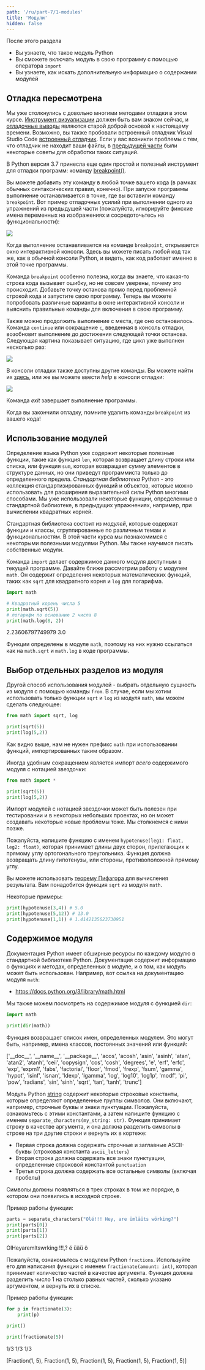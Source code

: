 ```yaml
---
path: '/ru/part-7/1-modules'
title: 'Модули'
hidden: false
---
```


<text-box variant='learningObjectives' name="Цели обучения">

После этого раздела

- Вы узнаете, что такое модуль Python
- Вы сможете включать модуль в свою программу с помощью оператора `import`
- Вы узнаете, как искать дополнительную информацию о содержании модулей

</text-box>

## Отладка пересмотрена

Мы уже столкнулись с довольно многими методами отладки в этом курсе. [Инструмент визуализации](http://www.pythontutor.com/visualize.html#mode=edit) должен быть вам знаком сейчас, и [отладочные выводы](/ru/part-2/1-programming-terminology#debugging) являются старой доброй основой к настоящему времени. Возможно, вы также пробовали встроенный отладчик Visual Studio Code [встроенный отладчик](/ru/part-4/1-vscode#the-built-in-debugger). Если у вас возникли проблемы с тем, что отладчик не находит ваши файлы, в [предыдущей части](/ru/part-6/1-reading-files#debugging-code-which-handles-files) были некоторые советы для обработки таких ситуаций.

В Python версия 3.7 принесла еще один простой и полезный инструмент для отладки программ: команду [breakpoint()](https://docs.python.org/3/library/functions.html?highlight=breakpoint#breakpoint).

Вы можете добавить эту команду в любой точке вашего кода (в рамках обычных синтаксических правил, конечно). При запуске программы выполнение останавливается в точке, где вы вставили команду `breakpoint`. Вот пример отладочных усилий при выполнении одного из упражнений из предыдущей части (пожалуйста, игнорируйте финские имена переменных на изображениях и сосредоточьтесь на функциональности):

<img src="../../part-7/7_1_1.png">

Когда выполнение останавливается на команде `breakpoint`, открывается окно интерактивной консоли. Здесь вы можете писать любой код так же, как в обычной консоли Python, и видеть, как код работает именно в этой точке программы.

Команда `breakpoint` особенно полезна, когда вы знаете, что какая-то строка кода вызывает ошибку, но не совсем уверены, почему это происходит. Добавьте точку останова прямо перед проблемной строкой кода и запустите свою программу. Теперь вы можете попробовать различные варианты в окне интерактивной консоли и выяснить правильные команды для включения в свою программу.

Также можно продолжить выполнение с места, где оно остановилось. Команда `continue` или сокращение `c`, введенная в консоль отладки, возобновит выполнение до достижения следующей точки останова. Следующая картина показывает ситуацию, где цикл уже выполнен несколько раз:

<img src="../../part-7/7_1_2.png">

В консоли отладки также доступны другие команды. Вы можете найти их [здесь](https://docs.python.org/3/library/pdb.html#debugger-commands), или же вы можете ввести _help_ в консоли отладки:

<img src="../../part-7/7_1_3.png">

Команда _exit_ завершает выполнение программы.

Когда вы закончили отладку, помните удалить команды `breakpoint` из вашего кода!

## Использование модулей

Определение языка Python уже содержит некоторые полезные функции, такие как функция `len`, которая возвращает длину строки или списка, или функция `sum`, которая возвращает сумму элементов в структуре данных, но они приведут программиста только до определенного предела. _Стандартная библиотека_ Python - это коллекция стандартизированных функций и объектов, которые можно использовать для расширения выразительной силы Python многими способами. Мы уже использовали некоторые функции, определенные в стандартной библиотеке, в предыдущих упражнениях, например, при вычислении квадратных корней.

Стандартная библиотека состоит из _модулей_, которые содержат функции и классы, сгруппированные по различным темам и функциональностям. В этой части курса мы познакомимся с некоторыми полезными модулями Python. Мы также научимся писать собственные модули.

Команда `import` делает содержимое данного модуля доступным в текущей программе. Давайте ближе рассмотрим работу с модулем `math`. Он содержит определения некоторых математических функций, таких как `sqrt` для квадратного корня и `log` для логарифма.


```python
import math

# Квадратный корень числа 5
print(math.sqrt(5))
# логарифм по основанию 2 числа 8
print(math.log(8, 2))
```

<sample-output>

2.23606797749979
3.0

</sample-output>

Функции определены в модуле `math`, поэтому на них нужно ссылаться как на `math.sqrt` и `math.log` в коде программы.

## Выбор отдельных разделов из модуля

Другой способ использования модулей - выбрать отдельную сущность из модуля с помощью команды `from`. В случае, если мы хотим использовать только функции `sqrt` и `log` из модуля `math`, мы можем сделать следующее:

```python
from math import sqrt, log

print(sqrt(5))
print(log(5,2))
```

Как видно выше, нам не нужен префикс `math` при использовании функций, импортированных таким образом.

Иногда удобным сокращением является импорт _всего_ содержимого модуля с нотацией звездочки:

```python
from math import *

print(sqrt(5))
print(log(5,2))
```

Импорт модулей с нотацией звездочки может быть полезен при тестировании и в некоторых небольших проектах, но он может создавать некоторые новые проблемы тоже. Мы столкнемся с ними позже.

<programming-exercise name='Hypotenuse' tmcname='part07-01_hypotenuse'>

Пожалуйста, напишите функцию с именем `hypotenuse(leg1: float, leg2: float)`, которая принимает длины двух сторон, прилегающих к прямому углу ортогонального треугольника. Функция должна возвращать длину гипотенузы, или стороны, противоположной прямому углу.

Вы можете использовать [теорему Пифагора](https://ru.wikipedia.org/wiki/Теорема_Пифагора) для вычисления результата. Вам понадобится функция `sqrt` из модуля `math`.

Некоторые примеры:

```python
print(hypotenuse(3,4)) # 5.0
print(hypotenuse(5,12)) # 13.0
print(hypotenuse(1,1)) # 1.4142135623730951
```

</programming-exercise>

## Содержимое модуля

Документация Python имеет обширные ресурсы по каждому модулю в стандартной библиотеке Python. Документация содержит информацию о функциях и методах, определенных в модуле, и о том, как модуль может быть использован. Например, вот ссылка на документацию модуля `math`:

* https://docs.python.org/3/library/math.html

Мы также можем посмотреть на содержимое модуля с функцией `dir`:

```python
import math

print(dir(math))
```

Функция возвращает список имен, определенных модулем. Это могут быть, например, имена классов, постоянных значений или функций:

<sample-output>

['\_\_doc\_\_', '\_\_name\_\_', '\_\_package\_\_', 'acos', 'acosh', 'asin', 'asinh', 'atan', 'atan2', 'atanh', 'ceil', 'copysign', 'cos', 'cosh', 'degrees', 'e', 'erf', 'erfc', 'exp', 'expm1', 'fabs', 'factorial', 'floor', 'fmod', 'frexp', 'fsum', 'gamma', 'hypot', 'isinf', 'isnan', 'ldexp', 'lgamma', 'log', 'log10', 'log1p', 'modf', 'pi', 'pow', 'radians', 'sin', 'sinh', 'sqrt', 'tan', 'tanh', 'trunc']

</sample-output>

<programming-exercise name='Special characters' tmcname='part07-02_special_characters'>

Модуль Python [string](https://docs.python.org/3/library/string.html) содержит некоторые строковые константы, которые определяют определенные группы символов. Они включают, например, строчные буквы и знаки пунктуации. Пожалуйста, ознакомьтесь с этими константами, а затем напишите функцию с именем `separate_characters(my_string: str)`. Функция принимает строку в качестве аргумента, и она должна разделить символы в строке на три другие строки и вернуть их в кортеже:

* Первая строка должна содержать строчные и заглавные ASCII-буквы (строковая константа `ascii_letters`)
* Вторая строка должна содержать все знаки пунктуации, определенные строковой константой `punctuation`
* Третья строка должна содержать все остальные символы (включая пробелы)

Символы должны появляться в трех строках в том же порядке, в котором они появились в исходной строке.

Пример работы функции:

```python
parts = separate_characters("Olé!!! Hey, are ümläüts wörking?")
print(parts[0])
print(parts[1])
print(parts[2])
```

<sample-output>

OlHeyaremltswrking
!!!,?
é  üäü ö 

</sample-output>

</programming-exercise>

<programming-exercise name='Fractions' tmcname='part07-03_fractions'>

Пожалуйста, ознакомьтесь с модулем Python `fractions`. Используйте его для написания функции с именем `fractionate(amount: int)`, которая принимает количество частей в качестве аргумента. Функция должна разделить число 1 на столько равных частей, сколько указано аргументом, и вернуть их в списке.

Пример работы функции:

```python
for p in fractionate(3):
    print(p)

print()

print(fractionate(5))
```

<sample-output>

1/3
1/3
1/3

[Fraction(1, 5), Fraction(1, 5), Fraction(1, 5), Fraction(1, 5), Fraction(1, 5)]

</sample-output>

</programming-exercise>

<!---
<quiz id="94c034a1-3183-5682-acb0-7f126d26ba07"></quiz>
-->